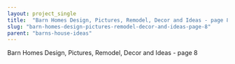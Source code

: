 ```yaml
---
layout: project_single
title:  "Barn Homes Design, Pictures, Remodel, Decor and Ideas - page 8"
slug: "barn-homes-design-pictures-remodel-decor-and-ideas-page-8"
parent: "barns-house-ideas"
---
```

Barn Homes Design, Pictures, Remodel, Decor and Ideas - page 8